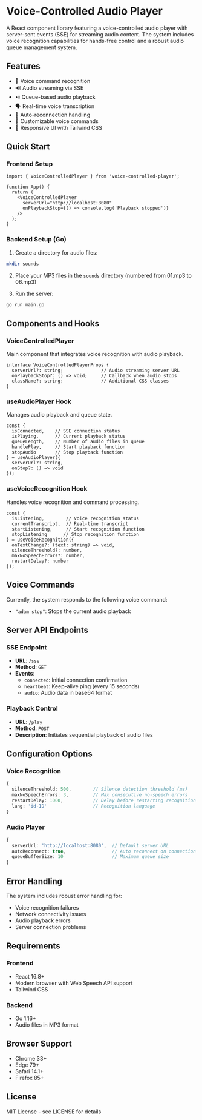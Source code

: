# Voice-Controlled Audio Player

A React component library featuring a voice-controlled audio player with server-sent events (SSE) for streaming audio content. The system includes voice recognition capabilities for hands-free control and a robust audio queue management system.

## Features

- 🎤 Voice command recognition
- 🔊 Audio streaming via SSE
- ⏯️ Queue-based audio playback
- 🗣️ Real-time voice transcription
- 🔄 Auto-reconnection handling
- 🎯 Customizable voice commands
- 📱 Responsive UI with Tailwind CSS

## Quick Start

### Frontend Setup

```tsx
import { VoiceControlledPlayer } from 'voice-controlled-player';

function App() {
  return (
    <VoiceControlledPlayer 
      serverUrl="http://localhost:8080"
      onPlaybackStop={() => console.log('Playback stopped')}
    />
  );
}
```

### Backend Setup (Go)

1. Create a directory for audio files:
```bash
mkdir sounds
```

2. Place your MP3 files in the `sounds` directory (numbered from 01.mp3 to 06.mp3)

3. Run the server:
```bash
go run main.go
```

## Components and Hooks

### VoiceControlledPlayer

Main component that integrates voice recognition with audio playback.

```tsx
interface VoiceControlledPlayerProps {
  serverUrl?: string;              // Audio streaming server URL
  onPlaybackStop?: () => void;     // Callback when audio stops
  className?: string;              // Additional CSS classes
}
```

### useAudioPlayer Hook

Manages audio playback and queue state.

```tsx
const {
  isConnected,    // SSE connection status
  isPlaying,      // Current playback status
  queueLength,    // Number of audio files in queue
  handlePlay,     // Start playback function
  stopAudio       // Stop playback function
} = useAudioPlayer({
  serverUrl?: string,
  onStop?: () => void
});
```

### useVoiceRecognition Hook

Handles voice recognition and command processing.

```tsx
const {
  isListening,        // Voice recognition status
  currentTranscript,  // Real-time transcript
  startListening,     // Start recognition function
  stopListening      // Stop recognition function
} = useVoiceRecognition({
  onTextChange?: (text: string) => void,
  silenceThreshold?: number,
  maxNoSpeechErrors?: number,
  restartDelay?: number
});
```

## Voice Commands

Currently, the system responds to the following voice command:
- `"adam stop"`: Stops the current audio playback

## Server API Endpoints

### SSE Endpoint
- **URL**: `/sse`
- **Method**: `GET`
- **Events**:
  - `connected`: Initial connection confirmation
  - `heartbeat`: Keep-alive ping (every 15 seconds)
  - `audio`: Audio data in base64 format

### Playback Control
- **URL**: `/play`
- **Method**: `POST`
- **Description**: Initiates sequential playback of audio files

## Configuration Options

### Voice Recognition
```typescript
{
  silenceThreshold: 500,        // Silence detection threshold (ms)
  maxNoSpeechErrors: 3,         // Max consecutive no-speech errors
  restartDelay: 1000,           // Delay before restarting recognition (ms)
  lang: 'id-ID'                 // Recognition language
}
```

### Audio Player
```typescript
{
  serverUrl: 'http://localhost:8080',  // Default server URL
  autoReconnect: true,                 // Auto reconnect on connection loss
  queueBufferSize: 10                  // Maximum queue size
}
```

## Error Handling

The system includes robust error handling for:
- Voice recognition failures
- Network connectivity issues
- Audio playback errors
- Server connection problems

## Requirements

### Frontend
- React 16.8+
- Modern browser with Web Speech API support
- Tailwind CSS

### Backend
- Go 1.16+
- Audio files in MP3 format

## Browser Support

- Chrome 33+
- Edge 79+
- Safari 14.1+
- Firefox 85+

## License

MIT License - see LICENSE for details